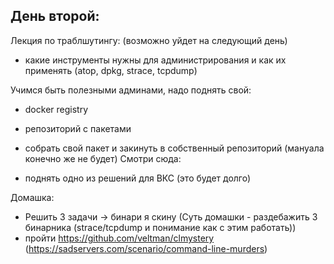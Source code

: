 ## День второй: 
Лекция по траблшутингу: (возможно уйдет на следующий день)
- какие инструменты нужны для администрирования и как их применять (atop, dpkg, strace, tcpdump)

Учимся быть полезными админами, надо поднять свой:
- docker registry
- репозиторий с пакетами 
- собрать свой пакет и закинуть в собственный репозиторий (мануала конечно же не будет)
Смотри сюда: 

- поднять одно из решений для ВКС (это будет долго)



Домашка:
- Решить 3 задачи -> бинари я скину (Суть домашки - раздебажить 3 бинарника (strace/tcpdump и понимание как с этим работать))
- пройти https://github.com/veltman/clmystery (https://sadservers.com/scenario/command-line-murders)

